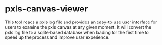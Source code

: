 # pxls-canvas-viewer

This tool reads a pxls log file and provides an easy-to-use user interface for users to examine the pxls canvas at any given moment. It will convert the pxls log file to a sqlite-based database when loading for the first time to speed up the process and improve user experience.